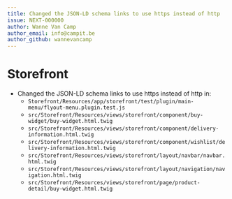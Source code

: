 ```yaml
---
title: Changed the JSON-LD schema links to use https instead of http
issue: NEXT-000000
author: Wanne Van Camp
author_email: info@campit.be
author_github: wannevancamp
---
```


# Storefront
* Changed the JSON-LD schema links to use https instead of http in:
  * `Storefront/Resources/app/storefront/test/plugin/main-menu/flyout-menu.plugin.test.js`
  * `src/Storefront/Resources/views/storefront/component/buy-widget/buy-widget.html.twig`
  * `src/Storefront/Resources/views/storefront/component/delivery-information.html.twig`
  * `src/Storefront/Resources/views/storefront/component/wishlist/delivery-information.html.twig`
  * `src/Storefront/Resources/views/storefront/layout/navbar/navbar.html.twig`
  * `src/Storefront/Resources/views/storefront/layout/navigation/navigation.html.twig`
  * `src/Storefront/Resources/views/storefront/page/product-detail/buy-widget.html.twig`